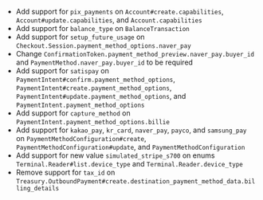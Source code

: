 * Add support for `pix_payments` on `Account#create.capabilities`, `Account#update.capabilities`, and `Account.capabilities`
* Add support for `balance_type` on `BalanceTransaction`
* Add support for `setup_future_usage` on `Checkout.Session.payment_method_options.naver_pay`
* Change `ConfirmationToken.payment_method_preview.naver_pay.buyer_id` and `PaymentMethod.naver_pay.buyer_id` to be required
* Add support for `satispay` on `PaymentIntent#confirm.payment_method_options`, `PaymentIntent#create.payment_method_options`, `PaymentIntent#update.payment_method_options`, and `PaymentIntent.payment_method_options`
* Add support for `capture_method` on `PaymentIntent.payment_method_options.billie`
* Add support for `kakao_pay`, `kr_card`, `naver_pay`, `payco`, and `samsung_pay` on `PaymentMethodConfiguration#create`, `PaymentMethodConfiguration#update`, and `PaymentMethodConfiguration`
* Add support for new value `simulated_stripe_s700` on enums `Terminal.Reader#list.device_type` and `Terminal.Reader.device_type`
* Remove support for `tax_id` on `Treasury.OutboundPayment#create.destination_payment_method_data.billing_details`